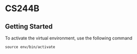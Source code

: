 # CS244B

## Getting Started

To activate the virtual environment, use the following command

```
source env/bin/activate
```
